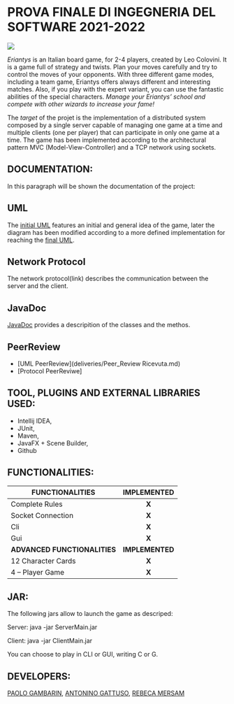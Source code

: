 # PROVA FINALE DI INGEGNERIA DEL SOFTWARE 2021-2022

![](src/main/resources/images/LogoEriantys.png)

*Eriantys* is an Italian board game, for 2-4 players, created by Leo Colovini.
It is a game full of strategy and twists. Plan your moves carefully and try to control the moves of your opponents. With three different game modes, including a team game, Eriantys offers always different and interesting matches. Also, if you play with the expert variant, you can use the fantastic abilities of the special characters. 
*Manage your Eriantys’ school and compete with other wizards to increase your fame!*

The *target* of the projet is the implementation of a distributed system composed by a single server capable of managing one game at a time and multiple clients (one per player) that can participate in only one game at a time. The game has been implemented according to the architectural pattern MVC (Model-View-Controller) and a TCP network using sockets.

## DOCUMENTATION:
In this paragraph will be shown the documentation of the project:
## UML
The [initial UML](deliveries/initial_uml.png) features an initial and  general idea of the game, later the diagram has been modified according to a more defined implementation for reaching the [final UML](link).

## Network Protocol
The network protocol(link) describes the communication between the server and the client.

## JavaDoc
[JavaDoc](docs) provides a descripition of the classes and the methos.

## PeerReview
- [UML PeerReview](deliveries/Peer_Review Ricevuta.md)
- [Protocol PeerReviwe]

## TOOL, PLUGINS AND EXTERNAL LIBRARIES USED:
- Intellij IDEA,
- JUnit, 
- Maven, 
- JavaFX + Scene Builder, 
- Github

## FUNCTIONALITIES:
|FUNCTIONALITIES|IMPLEMENTED|
|-----|:---:|
|Complete Rules| **X** |
|Socket Connection| **X** |
|Cli| **X** |
|Gui| **X** |
|**ADVANCED FUNCTIONALITIES**|**IMPLEMENTED**|
|12 Character Cards| **X**  |
|4 – Player Game| **X** |

## JAR:
The following jars allow to launch the game as descriped:  

Server: java -jar ServerMain.jar 

Client: java -jar ClientMain.jar

You can choose to play in CLI or GUI, writing C or G.

## DEVELOPERS:
[PAOLO GAMBARIN](https://github.com/paologambarin), [ANTONINO GATTUSO](https://github.com/AntoninoGattuso0), [REBECA MERSAM](https://github.com/RebecaMersamF)




